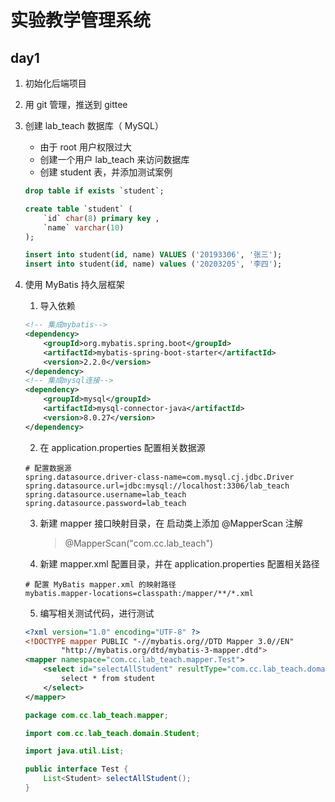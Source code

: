 # 实验教学管理系统

## day1

1. 初始化后端项目

2. 用 git 管理，推送到 gittee

3. 创建 lab_teach 数据库（ MySQL）

   - 由于 root 用户权限过大
   - 创建一个用户 lab_teach 来访问数据库
   - 创建 student 表，并添加测试案例

   ```sql
   drop table if exists `student`;
   
   create table `student` (
       `id` char(8) primary key ,
       `name` varchar(10)
   );
   
   insert into student(id, name) VALUES ('20193306', '张三');
   insert into student(id, name) values ('20203205', '李四');
   ```

4. 使用 MyBatis 持久层框架

   1. 导入依赖

   ```xml
   <!-- 集成mybatis-->
   <dependency>
       <groupId>org.mybatis.spring.boot</groupId>
       <artifactId>mybatis-spring-boot-starter</artifactId>
       <version>2.2.0</version>
   </dependency>
   <!-- 集成mysql连接-->
   <dependency>
       <groupId>mysql</groupId>
       <artifactId>mysql-connector-java</artifactId>
       <version>8.0.27</version>
   </dependency>
   ```

   2. 在 application.properties 配置相关数据源

   ```
   # 配置数据源
   spring.datasource.driver-class-name=com.mysql.cj.jdbc.Driver
   spring.datasource.url=jdbc:mysql://localhost:3306/lab_teach
   spring.datasource.username=lab_teach
   spring.datasource.password=lab_teach
   ```

   3. 新建 mapper 接口映射目录，在 启动类上添加 @MapperScan 注解
   
      > @MapperScan("com.cc.lab_teach")
   
   4. 新建 mapper.xml 配置目录，并在 application.properties 配置相关路径
   
   ```
   # 配置 MyBatis mapper.xml 的映射路径
   mybatis.mapper-locations=classpath:/mapper/**/*.xml
   ```
   
   5. 编写相关测试代码，进行测试
   
   ```xml
   <?xml version="1.0" encoding="UTF-8" ?>
   <!DOCTYPE mapper PUBLIC "-//mybatis.org//DTD Mapper 3.0//EN"
           "http://mybatis.org/dtd/mybatis-3-mapper.dtd">
   <mapper namespace="com.cc.lab_teach.mapper.Test">
       <select id="selectAllStudent" resultType="com.cc.lab_teach.domain.Student">
           select * from student
       </select>
   </mapper>
   ```
   
   ```java
   package com.cc.lab_teach.mapper;
   
   import com.cc.lab_teach.domain.Student;
   
   import java.util.List;
   
   public interface Test {
       List<Student> selectAllStudent();
   }
   ```
   
   
